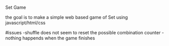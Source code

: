 Set Game

the goal is to make a simple web based game of Set using javascript/html/css


#issues
-shuffle does not seem to reset the possible combination counter
-nothing happends when the game finishes